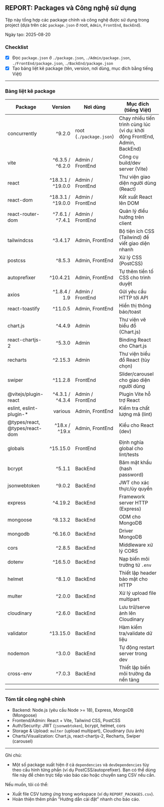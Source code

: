 ## REPORT: Packages và Công nghệ sử dụng

Tệp này tổng hợp các package chính và công nghệ được sử dụng trong project (dựa trên các `package.json` ở root, `Admin`, `FrontEnd`, `BackEnd`).

Ngày tạo: 2025-08-20

### Checklist
- [x] Đọc `package.json` ở `./package.json`, `./Admin/package.json`, `./FrontEnd/package.json`, `./BackEnd/package.json`
- [x] Tạo bảng liệt kê package (tên, version, nơi dùng, mục đích bằng tiếng Việt)

---

### Bảng liệt kê package

| Package | Version | Nơi dùng | Mục đích (tiếng Việt) |
|---|---:|---|---|
| concurrently | ^9.2.0 | root (`./package.json`) | Chạy nhiều tiến trình cùng lúc (ví dụ: khởi động FrontEnd, Admin, BackEnd) |
| vite | ^6.3.5 / ^6.2.0 | Admin / FrontEnd | Công cụ build/dev server (Vite) |
| react | ^18.3.1 / ^19.0.0 | Admin / FrontEnd | Thư viện giao diện người dùng (React) |
| react-dom | ^18.3.1 / ^19.0.0 | Admin / FrontEnd | Kết xuất React lên DOM |
| react-router-dom | ^7.6.1 / ^7.4.1 | Admin / FrontEnd | Quản lý điều hướng trên client |
| tailwindcss | ^3.4.17 | Admin, FrontEnd | Bộ tiện ích CSS (Tailwind) để viết giao diện nhanh |
| postcss | ^8.5.3 | Admin, FrontEnd | Xử lý CSS (PostCSS) |
| autoprefixer | ^10.4.21 | Admin, FrontEnd | Tự thêm tiền tố CSS cho trình duyệt |
| axios | ^1.8.4 / 1.9 | Admin / FrontEnd | Gửi yêu cầu HTTP tới API |
| react-toastify | ^11.0.5 | Admin, FrontEnd | Hiển thị thông báo/toast |
| chart.js | ^4.4.9 | Admin | Thư viện vẽ biểu đồ (Chart.js) |
| react-chartjs-2 | ^5.3.0 | Admin | Binding React cho Chart.js |
| recharts | ^2.15.3 | Admin | Thư viện biểu đồ React (tùy chọn) |
| swiper | ^11.2.8 | FrontEnd | Slider/carousel cho giao diện người dùng |
| @vitejs/plugin-react | ^4.3.1 / ^4.3.4 | Admin / FrontEnd | Plugin Vite hỗ trợ React |
| eslint, eslint-plugin-* | various | Admin, FrontEnd | Kiểm tra chất lượng mã (lint) |
| @types/react, @types/react-dom | ^18.x / ^19.x | Admin, FrontEnd | Kiểu cho React (dev) |
| globals | ^15.15.0 | FrontEnd | Định nghĩa global cho lint/tests |
| bcrypt | ^5.1.1 | BackEnd | Băm mật khẩu (hash password) |
| jsonwebtoken | ^9.0.2 | BackEnd | JWT cho xác thực/ủy quyền |
| express | ^4.19.2 | BackEnd | Framework server HTTP (Express) |
| mongoose | ^8.13.2 | BackEnd | ODM cho MongoDB |
| mongodb | ^6.16.0 | BackEnd | Driver MongoDB |
| cors | ^2.8.5 | BackEnd | Middleware xử lý CORS |
| dotenv | ^16.5.0 | BackEnd | Nạp biến môi trường từ `.env` |
| helmet | ^8.1.0 | BackEnd | Thiết lập header bảo mật cho HTTP |
| multer | ^2.0.0 | BackEnd | Xử lý upload file multipart |
| cloudinary | ^2.6.0 | BackEnd | Lưu trữ/serve ảnh lên Cloudinary |
| validator | ^13.15.0 | BackEnd | Hàm kiểm tra/validate dữ liệu |
| nodemon | ^3.0.0 | BackEnd | Tự động restart server trong dev |
| cross-env | ^7.0.3 | BackEnd | Thiết lập biến môi trường đa nền tảng |

---

### Tóm tắt công nghệ chính
- Backend: Node.js (yêu cầu Node >= 18), Express, MongoDB (Mongoose)
- Frontend/Admin: React + Vite, Tailwind CSS, PostCSS
- Auth/Security: JWT (`jsonwebtoken`), bcrypt, helmet, cors
- Storage & Upload: `multer` (upload multipart), Cloudinary (lưu ảnh)
- Charts/Visualization: Chart.js, react-chartjs-2, Recharts, Swiper (carousel)

---

Ghi chú:
- Một số package xuất hiện ở cả `dependencies` và `devDependencies` tùy theo cấu hình từng phần (ví dụ PostCSS/autoprefixer). Bạn có thể dùng file này để chèn trực tiếp vào báo cáo hoặc chuyển sang CSV nếu cần.

Nếu muốn, tôi có thể:
- Xuất file CSV tương ứng trong workspace (ví dụ `REPORT_PACKAGES.csv`).
- Hoàn thiện thêm phần "Hướng dẫn cài đặt" nhanh cho báo cáo.
